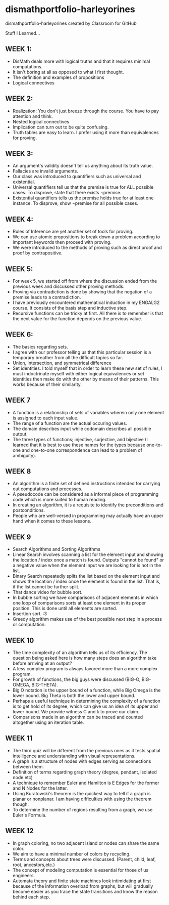 # dismathportfolio-harleyorines
dismathportfolio-harleyorines created by Classroom for GitHub

Stuff I Learned...

## WEEK 1:

- DisMath deals more with logical truths and that it requires minimal computations.
- It isn't boring at all as opposed to what I first thought.
- The definition and examples of propositions
- Logical connectives

## WEEK 2:

- Realization: You don't just breeze through the course. You have to pay attention and think.
- Nested logical connectives
- Implication can turn out to be quite confusing.
- Truth tables are easy to learn. I prefer using it more than equivalences for proving.

## WEEK 3:

- An argument's validity doesn't tell us anything about its truth value.
- Fallacies are invalid arguments.
- Our class was introduced to quantifiers such as universal and existential.
- Universal quantifiers tell us that the premise is true for ALL possible cases. To disprove, state that there exists ¬premise.
- Existential quantifiers tells us the premise holds true for at least one instance. To disprove, show ¬premise for all possible cases.

## WEEK 4:

- Rules of Inference are yet another set of tools for proving.
- We can use atomic propositions to break down a problem according to important keywords then proceed with proving.
- We were introduced to the methods of proving such as direct proof and proof by contrapositive.

## WEEK 5:

- For week 5, we started off from where the discussion ended from the previous week and discussed other proving methods.
- Proving via contradiction is done by showing that the negation of a premise leads to a contradiction.
- I have previously encountered mathematical induction in my ENGALG2 course. It consists of the basis step and inductive step.
- Recursive functions can be tricky at first. All there is to remember is that the next value for the function depends on the previous value.

## WEEK 6:

- The basics regarding sets.
- I agree with our professor telling us that this particular session is a temporary breather from all the difficult topics so far.
- Union, intersection, and symmetrical difference
- Set identities. I told myself that in order to learn these new set of rules, I must indoctrinate myself with either logical equivalences or set identities then make do with the other by means of their patterns. This works because of their similarity.

## WEEK 7

- A function is a relationship of sets of variables wherein only one element is assigned to each input value.
- The range of a function are the actual occuring values.
- The domain describes input while codomain describes all possible output.
- The three types of functions; injective, surjective, and bijective (I learned that it is best to use these names for the types because one-to-one and one-to-one correspondence can lead to a problem of ambiguity).

## WEEK 8

- An algorithm is a finite set of defined instructions intended for carrying out computations and processes.
- A pseudocode can be considered as a informal piece of programming code which is more suited to human reading.
- In creating an algorithm, it is a requisite to identify the preconditions and postconditions.
- People who are well-versed in programming may actually have an upper hand when it comes to these lessons.

## WEEK 9

- Search Algorithms and Sorting Algorithms
- Linear Search involves scanning a list for the element input and showing the location / index once a match is found. Outputs "cannot be found" or a negative value when the element input we are looking for is not in the list.
- Binary Search repeatedly splits the list based on the element input and shows the location / index once the element is found in the list. That is, if the list cannot be further split.
- That dance video for bubble sort.
- In bubble sorting we have comparisons of adjacent elements in which one loop of comparisons sorts at least one element in its proper position. This is done until all elements are sorted.
- Insertion sort. :3
- Greedy algorithm makes use of the best possible next step in a process or computation.

## WEEK 10

- The time complexity of an algorithm tells us of its efficiency. The question being asked here is how many steps does an algorithm take before arriving at an output?
- A less complex program is always favored more than a more complex program.
- For growth of functions, the big guys were discussed (BIG-O, BIG-OMEGA, BIG-THETA).
- Big O notation is the upper bound of a function, while Big Omega is the lower bound. Big Theta is both the lower and upper bound.
- Perhaps a useful technique in determining the complexity of a function is to get hold of its degree, which can give us an idea of its upper and lower bound. We provide witness C and k to prove our claim.
- Comparisons made in an algorithm can be traced and counted altogether using an iteration table.

## WEEK 11

- The third quiz will be different from the previous ones as it tests spatial intelligence and understanding with visual representations.
- A graph is a structure of nodes with edges serving as connections between them.
- Definition of terms regarding graph theory (degree, pendant, isolated node etc)
- A technique to remember Euler and Hamilton is E Edges for the former and N Nodes for the latter.
- Using Kuratowski's theorem is the quickest way to tell if a graph is planar or nonplanar. I am having difficulties with using the theorem though.
- To determine the number of regions resulting from a graph, we use Euler's Formula.

## WEEK 12

- In graph coloring, no two adjacent island or nodes can share the same color.
- We aim to have a minimal number of colors by recycling.
- Terms and concepts about trees were discussed. (Parent, child, leaf, root, ancestors,etc.)
- The concept of modeling computation is essential for those of us engineers.
- Automata theory and finite state machines look intimidating at first because of the information overload from graphs, but will gradually become easier as you trace the state transitions and know the reason behind each step.
